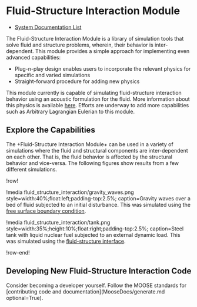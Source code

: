 # Fluid-Structure Interaction Module

- [System Documentation List](fluid_structure_interaction/systems.md)

The Fluid-Structure Interaction Module is a library of simulation tools that solve
fluid and structure problems, wherein, their behavior is inter-dependent. This module
provides a simple approach for implementing even advanced capabilities:

- Plug-n-play design enables users to incorporate the relevant physics for specific and varied simulations
- Straight-forward procedure for adding new physics

This module currently is capable of simulating fluid-structure interaction behavior
using an acoustic formulation for the fluid. More information about this physics is
 available [here](/fsi_acoustics.md). Efforts are underway to add more capabilities such as Arbitrary
Lagrangian Eulerian to this module.

## Explore the Capabilities

The +Fluid-Structure Interaction Module+ can be used in a variety of simulations
where the fluid and structural components are inter-dependent on each other. That is,
 the fluid behavior is affected by the structural behavior and vice-versa. The following
 figures show results from a few different simulations.

!row!

!media fluid_structure_interaction/gravity_waves.png
       style=width:40%;float:left;padding-top:2.5%;
       caption=Gravity waves over a bed of fluid subjected to an initial disturbance. This was simulated using the [free surface boundary condition](/FluidFreeSurfaceBC.md).

!media fluid_structure_interaction/tank.png
      style=width:35%;height:10%;float:right;padding-top:2.5%;
      caption=Steel tank with liquid nuclear fuel subjected to an external dynamic load. This was simulated using the [fluid-structure interface](/FluidStructureInterface_3D.md).

!row-end!

## Developing New Fluid-Structure Interaction Code

Consider becoming a developer yourself. Follow the MOOSE standards for [contributing code and documentation](MooseDocs/generate.md optional=True).
